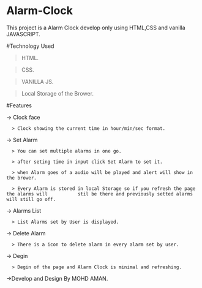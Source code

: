 # Alarm-Clock
This project is a Alarm Clock develop only using HTML,CSS and vanilla JAVASCRIPT.

#Technology Used

 > HTML.

 > CSS.

 > VANILLA JS.

 > Local Storage of the Brower.

 #Features
 
 -> Clock face 
 
      > Clock showing the current time in hour/min/sec format.
  
 -> Set Alarm 
 
      > You can set multiple alarms in one go.
      
      > after seting time in input click Set Alarm to set it.
      
      > when Alarm goes of a audio will be played and alert will show in the brower.
      
      > Every Alarm is stored in local Storage so if you refresh the page the alarms will           stil be there and previously setted alarms will still go off.
      
  -> Alarms List 
  
      > List Alarms set by User is displayed.
   
  -> Delete Alarm
  
      > There is a icon to delete alarm in every alarm set by user.
      
  -> Degin 
  
      > Degin of the page and Alarm Clock is minimal and refreshing.
      
  
  ->Develop and Design By MOHD AMAN.
